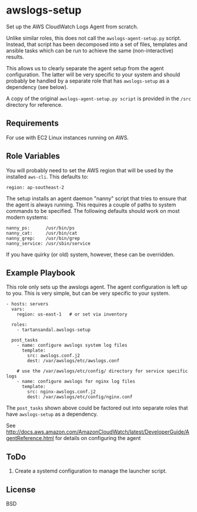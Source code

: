 awslogs-setup
=========

Set up the AWS CloudWatch Logs Agent from scratch.

Unlike similar roles, this does not call the `awslogs-agent-setup.py` script.
Instead, that script has been decomposed into a set of files, templates and
ansible tasks which can be run to achieve the same (non-interactive) results.

This allows us to clearly separate the agent setup from the agent
configuration.  The latter will be very specific to your system and should
probably be handled by a separate role that has `awslogs-setup` as a dependency
(see below).

A copy of the original `awslogs-agent-setup.py script` is provided in the `/src`
directory for reference.

Requirements
------------

For use with EC2 Linux instances running on AWS.

Role Variables
--------------

You will probably need to set the AWS region that will be used by the
installed `aws-cli`. This defaults to:

    region: ap-southeast-2

The setup installs an agent daemon "nanny" script that tries to ensure that
the agent is always running.  This requires a couple of paths to system
commands to be specified. The following defaults should work on most modern
systems:

    nanny_ps:      /usr/bin/ps
    nanny_cat:     /usr/bin/cat
    nanny_grep:    /usr/bin/grep
    nanny_service: /usr/sbin/service

If you have quirky (or old) system, however, these can be overridden.

Example Playbook
----------------

This role only sets up the awslogs agent. The agent configuration is left up
to you. This is very simple, but can be very specific to your system.

    - hosts: servers
      vars:
        region: us-east-1   # or set via inventory

      roles:
        - tartansandal.awslogs-setup

      post_tasks
        - name: configure awslogs system log files
          template:
            src: awslogs.conf.j2
            dest: /var/awslogs/etc/awslogs.conf

        # use the /var/awslogs/etc/config/ directory for service specific logs
        - name: configure awslogs for nginx log files
          template:
            src: nginx-awslogs.conf.j2
            dest: /var/awslogs/etc/config/nginx.conf

The `post_tasks` shown above could be factored out into separate roles that have
`awslogs-setup` as a dependency.

See http://docs.aws.amazon.com/AmazonCloudWatch/latest/DeveloperGuide/AgentReference.html
for details on configuring the agent

ToDo
----

1. Create a systemd configuration to manage the launcher script.

License
-------

BSD


